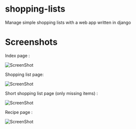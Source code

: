 shopping-lists
==============

Manage simple shopping lists with a web app written in django



Screenshots
============
Index page :

![ScreenShot](https://raw.github.com/shaftmx/shopping-lists/master/screenshots/index.png)

Shopping list page:

![ScreenShot](https://raw.github.com/shaftmx/shopping-lists/master/screenshots/list.png)

Short shopping list page (only missing items) :

![ScreenShot](https://raw.github.com/shaftmx/shopping-lists/master/screenshots/short_list.png)

Recipe page :

![ScreenShot](https://raw.github.com/shaftmx/shopping-lists/master/screenshots/recipe.png)
